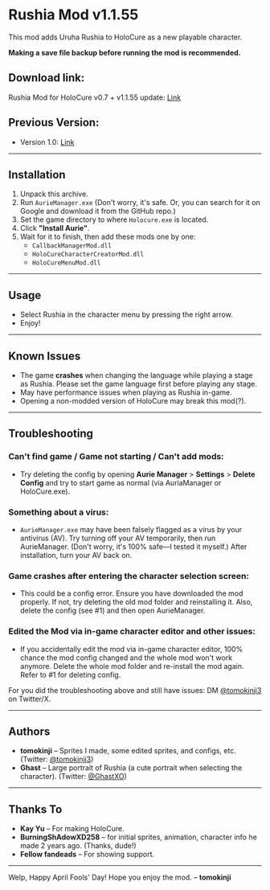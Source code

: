 # Rushia Mod v1.1.55
This mod adds Uruha Rushia to HoloCure as a new playable character.

**Making a save file backup before running the mod is recommended.**

## Download link: 
Rushia Mod for HoloCure v0.7 + v1.1.55 update: [Link](https://www.mediafire.com/file/kz7c0v33oe8e8yj/RushiaMod_for_HoloCure_v0.7_%252B_v1.1.55_update.rar/file)

## Previous Version:
- Version 1.0:
[Link](https://www.mediafire.com/file/08nk5dxlsy8d9l2/RushiaMod_v0.7.rar/file)


---

## Installation  
1. Unpack this archive.  
2. Run `AurieManager.exe` (Don't worry, it's safe. Or, you can search for it on Google and download it from the GitHub repo.)  
3. Set the game directory to where `Holocure.exe` is located.  
4. Click **"Install Aurie"**.  
5. Wait for it to finish, then add these mods one by one:  
   - `CallbackManagerMod.dll`  
   - `HoloCureCharacterCreatorMod.dll`  
   - `HoloCureMenuMod.dll`  

---

## Usage  
- Select Rushia in the character menu by pressing the right arrow.  
- Enjoy!  

---

## Known Issues  
- The game **crashes** when changing the language while playing a stage as Rushia. Please set the game language first before playing any stage.
- May have performance issues when playing as Rushia in-game.
- Opening a non-modded version of HoloCure may break this mod(?).

---

## Troubleshooting  
### Can't find game / Game not starting / Can't add mods:  
- Try deleting the config by opening **Aurie Manager** > **Settings** > **Delete Config** and try to start game as normal (via AuriaManager or HoloCure.exe).  

### Something about a virus:  
- `AurieManager.exe` may have been falsely flagged as a virus by your antivirus (AV). Try turning off your AV temporarily, then run AurieManager. (Don't worry, it's 100% safe—I tested it myself.) After installation, turn your AV back on.  

### Game crashes after entering the character selection screen:  
- This could be a config error. Ensure you have downloaded the mod properly. If not, try deleting the old mod folder and reinstalling it. Also, delete the config (see #1) and then open AurieManager.

### Edited the Mod via in-game character editor and other issues:
- If you accidentally edit the mod via in-game character editor, 100% chance the mod config changed and the whole mod won't work anymore. Delete the whole mod folder and re-install the mod again. Refer to #1 for deleting config.
  
For you did the troubleshooting above and still have issues: DM [@tomokinji3](https://twitter.com/tomokinji3) on Twitter/X.

---

## Authors  
- **tomokinji** – Sprites I made, some edited sprites, and configs, etc. (Twitter: [@tomokinji3](https://twitter.com/tomokinji3))  
- **Ghast** – Large portrait of Rushia (a cute portrait when selecting the character). (Twitter: [@GhastXO](https://twitter.com/GhastXO))  

---

## Thanks To  
- **Kay Yu** – For making HoloCure.  
- **BurningShAdowXD258** – for initial sprites, animation, character info he made 2 years ago. (Thanks, dude!)  
- **Fellow fandeads** – For showing support.  

---

Welp, Happy April Fools' Day! Hope you enjoy the mod. – **tomokinji**
